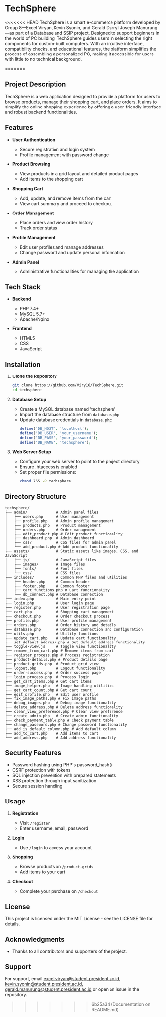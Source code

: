 # TechSphere
<<<<<<< HEAD
TechSphere is a smart e-commerce platform developed by Group 8—Excel Viryan, Kevin Syonin, and Gerald Darryl Joseph Manurung—as part of a Database and SSIP project. Designed to support beginners in the world of PC building, TechSphere guides users in selecting the right components for custom-built computers. With an intuitive interface, compatibility checks, and educational features, the platform simplifies the process of assembling a personalized PC, making it accessible for users with little to no technical background.

=======

## Project Description
TechSphere is a web application designed to provide a platform for users to browse products, manage their shopping cart, and place orders. It aims to simplify the online shopping experience by offering a user-friendly interface and robust backend functionalities.

## Features

- **User Authentication**
  - Secure registration and login system
  - Profile management with password change

- **Product Browsing**
  - View products in a grid layout and detailed product pages
  - Add items to the shopping cart

- **Shopping Cart**
  - Add, update, and remove items from the cart
  - View cart summary and proceed to checkout

- **Order Management**
  - Place orders and view order history
  - Track order status

- **Profile Management**
  - Edit user profiles and manage addresses
  - Change password and update personal information

- **Admin Panel**
  - Administrative functionalities for managing the application

## Tech Stack

- **Backend**
  - PHP 7.4+
  - MySQL 5.7+
  - Apache/Nginx

- **Frontend**
  - HTML5
  - CSS
  - JavaScript

## Installation

1. **Clone the Repository**
   ```bash
   git clone https://github.com/Viry16/TechSphere.git
   cd techsphere
   ```

2. **Database Setup**
   - Create a MySQL database named 'techsphere'
   - Import the database structure from `database.php`
   - Update database credentials in `database.php`:
     ```php
     define('DB_HOST', 'localhost');
     define('DB_USER', 'your_username');
     define('DB_PASS', 'your_password');
     define('DB_NAME', 'techsphere');
     ```

3. **Web Server Setup**
   - Configure your web server to point to the project directory
   - Ensure .htaccess is enabled
   - Set proper file permissions:
     ```bash
     chmod 755 -R techsphere
     ```

## Directory Structure

```
techsphere/
├── admin/             # Admin panel files
│   ├── users.php      # User management
│   ├── profile.php    # Admin profile management
│   ├── products.php   # Product management
│   ├── orders.php     # Order management
│   ├── edit_product.php # Edit product functionality
│   ├── dashboard.php  # Admin dashboard
│   ├── css/           # CSS files for admin panel
│   └── add_product.php # Add product functionality
├── assets/            # Static assets like images, CSS, and JavaScript
│   ├── js/            # JavaScript files
│   ├── images/        # Image files
│   ├── fonts/         # Font files
│   └── css/           # CSS files
├── includes/          # Common PHP files and utilities
│   ├── header.php     # Common header
│   ├── footer.php     # Common footer
│   ├── cart_functions.php # Cart functionality
│   └── db_connect.php # Database connection
├── index.php          # Main entry point
├── login.php          # User login page
├── register.php       # User registration page
├── cart.php           # Shopping cart management
├── checkout.php       # Order checkout process
├── profile.php        # User profile management
├── orders.php         # Order history and details
├── database.php       # Database connection and configuration
├── utils.php          # Utility functions
├── update_cart.php    # Update cart functionality
├── set_default_address.php # Set default address functionality
├── toggle-view.js     # Toggle view functionality
├── remove_from_cart.php # Remove items from cart
├── register_process.php # Process registration
├── product-details.php # Product details page
├── product-grids.php  # Product grid view
├── logout.php         # Logout functionality
├── order-success.php  # Order success page
├── login_process.php  # Process login
├── get_cart_items.php # Get cart items
├── image_helper.php   # Image handling utilities
├── get_cart_count.php # Get cart count
├── edit_profile.php   # Edit user profile
├── fix_image_paths.php # Fix image paths
├── debug_images.php   # Debug image functionality
├── delete_address.php # Delete address functionality
├── clear_view_preference.php # Clear view preference
├── create_admin.php   # Create admin functionality
├── check_payment_table.php # Check payment table
├── change_password.php # Change password functionality
├── add_is_default_column.php # Add default column
├── add_to_cart.php    # Add items to cart
└── add_address.php    # Add address functionality
```

## Security Features

- Password hashing using PHP's password_hash()
- CSRF protection with tokens
- SQL injection prevention with prepared statements
- XSS protection through input sanitization
- Secure session handling

## Usage

1. **Registration**
   - Visit `/register`
   - Enter username, email, password

2. **Login**
   - Use `/login` to access your account

3. **Shopping**
   - Browse products on `/product-grids`
   - Add items to your cart

4. **Checkout**
   - Complete your purchase on `/checkout`


## License

This project is licensed under the MIT License - see the LICENSE file for details.

## Acknowledgments

- Thanks to all contributors and supporters of the project.

## Support

For support, email excel.viryan@student.president.ac.id, kevin.syonin@student.president.ac.id, gerald.manurung@student.president.ac.id or open an issue in the repository.
>>>>>>> 6b25a34 (Documentation on README.md)
